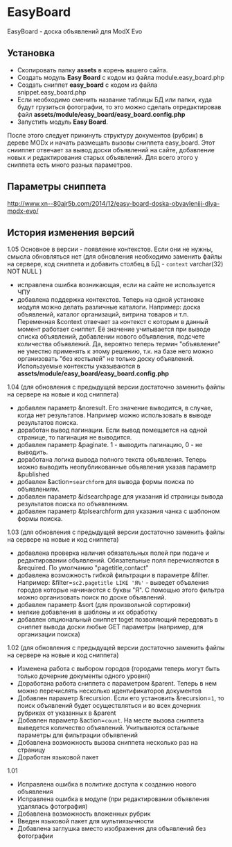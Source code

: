 EasyBoard
=========
EasyBoard - доска объявлений для ModX Evo

Установка
---------

* Скопировать папку **assets** в корень вашего сайта.
* Создать модуль **Easy Board** с кодом из файла module.easy_board.php
* Создать сниппет **easy_board** с кодом из файла snippet.easy_board.php
* Если необходимо сменить название таблицы БД или папки, куда будут грузиться фотографии, то это можно сделать отредактировав файл **assets/module/easy_board/easy_board.config.php**
* Запустить модуль **Easy Board**.

После этого следует прикинуть структуру документов (рубрик) в дереве MODx и начать размещать вызовы сниппета easy_board. Этот снииппет отвечает за вывод доски объявлений на сайте, добавление новых и редактирования старых объявлений. Для всего этого у сниппета есть много разных параметров.

Параметры сниппета
------------------

http://www.xn--80ajr5b.com/2014/12/easy-board-doska-obyavlenijj-dlya-modx-evo/

История изменения версий
------------------------
1.05 Основное в версии - появление контекстов. Если они не нужны, смысла обновляться нет (для обновления необходимо заменить файлы на сервере, код сниппета и добавить столбец в БД - `context` varchar(32) NOT NULL )
* исправлена ошибка возникающая, если на сайте не используется ЧПУ
* добавлена поддержка контекстов. Теперь на одной установке модуля можно делать различные каталоги. Например: доска объявлений, каталог организаций, витрина товаров и т.п. Переменная &context отвечает за контекст с которым в данный момент работает сниппет. Её значение учитывается при выводе списка объявлений, добавлении нового объявления, подсчете количества объявлений. Да, вероятно теперь термин "объявление" не уместно применять к этому решению, т.к. на базе него можно организовать "без костылей" не только доску объявлений. Используемые контексты указываются в **assets/module/easy_board/easy_board.config.php**

1.04 (для обновления с предыдущей версии достаточно заменить файлы на сервере на новые и код сниппета)
* добавлен параметр &noresult. Его значение выводится, в случае, когда нет результатов. Например можно использовать в выводе результатов поиска.
* доработан вывод пагинации. Если вывод помещается на одной странице, то пагинация не выводится.
* добавлен параметр &paginate. 1 - выводить пагинацию, 0 - не выводить. 
* доработана логика вывода полного текста объявления. Теперь можно выводить неопубликованные объявления указав параметр &published
* добавлен &action=`searchform` для вывода формы поиска по объявлениям. 
* добавлен параметр &idsearchpage для указания id страницы вывода результатов поиска по объявлениям.
* добавлен параметр &tplsearchform для указания чанка с шаблоном формы поиска.

1.03 (для обновления с предыдущей версии достаточно заменить файлы на сервере на новые и код сниппета)
* добавлена проверка наличия обязательных полей при подаче и редактировании объявлений. Обязательные поля перечисляются в &required. По умолчанию "pagetitle,contact"
* добавлена возможность гибкой фильтрации в параметре &filter. Например: &filter=`sc2.pagetitle LIKE 'Я%'` - выведет объвления городов которые начинаются с буквы "Я". С помощью этого фильтра можно организовать поиск по доске объявлений.
* добавлен параметр &sort (для произвольной сортировки)
* мелкие добавления в шаблоны и их обработку
* добавлен опциональный сниппет toget позволяющий передовать в сниппет вывода доски любые GET параметры (например, для организации поиска)

1.02 (для обновления с предыдущей версии достаточно заменить файлы на сервере на новые и код сниппета)
* Изменена работа с выбором городов (городами теперь могут быть только дочерние документы одного уровня)
* Доработана работа сниппета с параметром &parent. Теперь в нем можно перечислять несколько идентификаторов документов
* Добавлен параметр &recursion. Если его установить &recursion=`1`, то поиск объявлений будет осуществляться и во всех дочерних рубриках от указанных в &parent
* Добавлен параметр &action=`count`. На месте вызова сниппета выведется количество объявлений. Учитываются остальные параметры для фильтрации объявлений
* Добавлена возможность вызова сниппета несколько раз на страницу
* Доработан языковой пакет

1.01
* Исправлена ошибка в политике доступа к созданию нового объявления
* Исправлена ошибка в модуле (при редактировании объявления удалялась фотография)
* Добавлена возможность вложенных рубрик
* Введен языковой пакет для мультиязычности
* Добавлена заглушка вместо изображения для объявлений без фотографии
